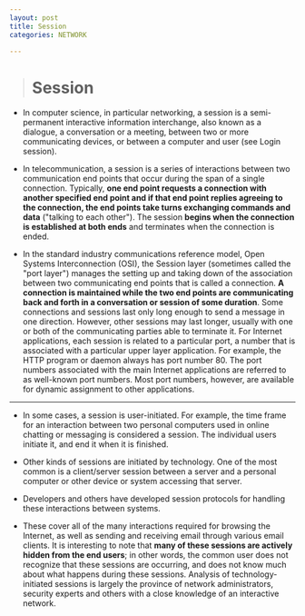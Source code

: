 ```yaml
---
layout: post
title: Session
categories: NETWORK

---
```



> # Session


* In computer science, in particular networking, a session is a semi-permanent interactive information interchange, also known as a dialogue, a conversation or a meeting, between two or more communicating devices, or between a computer and user (see Login session).


* In telecommunication, a session is a series of interactions between two communication end points that occur during the span of a single connection. Typically, **one end point requests a connection with another specified end point and if that end point replies agreeing to the connection, the end points take turns exchanging commands and data** ("talking to each other"). The session **begins when the connection is established at both ends** and terminates when the connection is ended.

* In the standard industry communications reference model, Open Systems Interconnection (OSI), the Session layer (sometimes called the "port layer") manages the setting up and taking down of the association between two communicating end points that is called a connection. **A connection is maintained while the two end points are communicating back and forth in a conversation or session of some duration**. Some connections and sessions last only long enough to send a message in one direction. However, other sessions may last longer, usually with one or both of the communicating parties able to terminate it. For Internet applications, each session is related to a particular port, a number that is associated with a particular upper layer application. For example, the HTTP program or daemon always has port number 80. The port numbers associated with the main Internet applications are referred to as well-known port numbers. Most port numbers, however, are available for dynamic assignment to other applications.

- - -
* In some cases, a session is user-initiated. For example, the time frame for an interaction between two personal computers used in online chatting or messaging is considered a session. The individual users initiate it, and end it when it is finished.

* Other kinds of sessions are initiated by technology. One of the most common is a client/server session between a server and a personal computer or other device or system accessing that server. 
* Developers and others have developed session protocols for handling these interactions between systems. 
* These cover all of the many interactions required for browsing the Internet, as well as sending and receiving email through various email clients. It is interesting to note that **many of these sessions are actively hidden from the end users**; in other words, the common user does not recognize that these sessions are occurring, and does not know much about what happens during these sessions. Analysis of technology-initiated sessions is largely the province of network administrators, security experts and others with a close knowledge of an interactive network.
